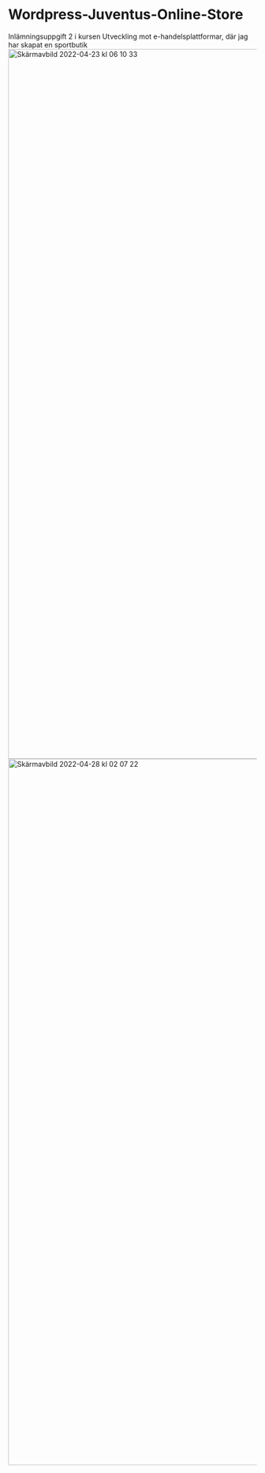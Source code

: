 # Wordpress-Juventus-Online-Store
Inlämningsuppgift 2 i kursen Utveckling mot e-handelsplattformar, där jag har skapat en sportbutik
<img width="1438" alt="Skärmavbild 2022-04-23 kl  06 10 33" src="https://user-images.githubusercontent.com/91563447/165650580-099a488b-8bd9-41a3-ab11-09d1972889e4.png">
<img width="1431" alt="Skärmavbild 2022-04-28 kl  02 07 22" src="https://user-images.githubusercontent.com/91563447/165650787-c97f7a01-323b-485f-a11b-b713dc48ed81.png">
